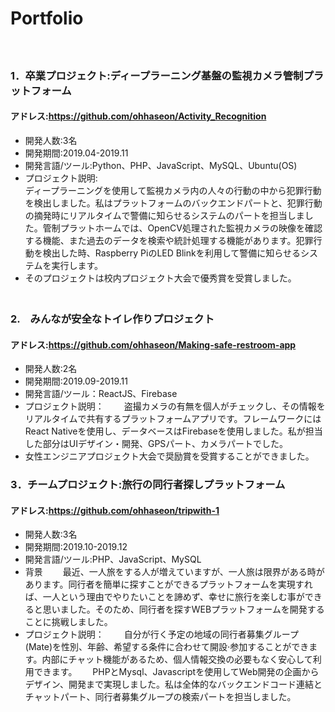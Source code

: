 # Portfolio
　　
### 1．卒業プロジェクト:ディープラーニング基盤の監視カメラ管制プラットフォーム  
#### アドレス:https://github.com/ohhaseon/Activity_Recognition   
+ 開発人数:3名  
+ 開発期間:2019.04-2019.11  
+ 開発言語/ツール:Python、PHP、JavaScript、MySQL、Ubuntu(OS)  
+ プロジェクト説明:  
ディープラーニングを使用して監視カメラ内の人々の行動の中から犯罪行動を検出しました。私はプラットフォームのバックエンドパートと、犯罪行動の摘発時にリアルタイムで警備に知らせるシステムのパートを担当しました。管制プラットホームでは、OpenCV処理された監視カメラの映像を確認する機能、また過去のデータを検索や統計処理する機能があります。犯罪行動を検出した時、Raspberry PiのLED Blinkを利用して警備に知らせるシステムを実行します。  
+ そのプロジェクトは校内プロジェクト大会で優秀賞を受賞しました。  
　　
### 2.　みんなが安全なトイレ作りプロジェクト　　
#### アドレス:https://github.com/ohhaseon/Making-safe-restroom-app
+ 開発人数:2名　　
+ 開発期間:2019.09-2019.11　　
+ 開発言語/ツール：ReactJS、Firebase　　
+ プロジェクト説明：　　
盗撮カメラの有無を個人がチェックし、その情報をリアルタイムで共有するプラットフォームアプリです。フレームワークにはReact Nativeを使用し、データベースはFirebaseを使用しました。私が担当した部分はUIデザイン・開発、GPSパート、カメラパートでした。　　
+ 女性エンジニアプロジェクト大会で奨励賞を受賞することができました。　　　
　　　
### 3．チームプロジェクト:旅行の同行者探しプラットフォーム 　　　
#### アドレス:https://github.com/ohhaseon/tripwith-1 　　
+ 開発人数:3名　　
+ 開発期間:2019.10-2019.12　　
+ 開発言語/ツール:PHP、JavaScript、MySQL　　
+ 背景　　
最近、一人旅をする人が増えていますが、一人旅は限界がある時があります。同行者を簡単に探すことができるプラットフォームを実現すれば、一人という理由でやりたいことを諦めず、幸せに旅行を楽しむ事ができると思いました。そのため、同行者を探すWEBプラットフォームを開発することに挑戦しました。　　
+ プロジェクト説明：　　
自分が行く予定の地域の同行者募集グループ(Mate)を性別、年齢、希望する条件に合わせて開設·参加することができます。内部にチャット機能があるため、個人情報交換の必要もなく安心して利用できます。　　
PHPとMysql、Javascriptを使用してWeb開発の企画からデザイン、開発まで実現しました。私は全体的なバックエンドコード連結とチャットパート、同行者募集グループの検索パートを担当しました。　　
